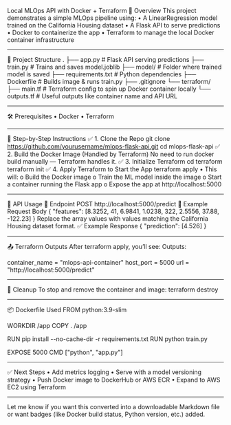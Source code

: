 Local MLOps API with Docker + Terraform
📌 Overview
This project demonstrates a simple MLOps pipeline using:
•	A LinearRegression model trained on the California Housing dataset
•	A Flask API to serve predictions
•	Docker to containerize the app
•	Terraform to manage the local Docker container infrastructure
________________________________________
📁 Project Structure
.
├── app.py               # Flask API serving predictions
├── train.py             # Trains and saves model.joblib
├── model/               # Folder where trained model is saved
├── requirements.txt     # Python dependencies
├── Dockerfile           # Builds image & runs train.py
├── .gitignore
└── terraform/
    ├── main.tf          # Terraform config to spin up Docker container locally
    └── outputs.tf       # Useful outputs like container name and API URL
________________________________________
🛠 Prerequisites
•	Docker
•	Terraform
________________________________________
🚀 Step-by-Step Instructions
✅ 1. Clone the Repo
git clone https://github.com/yourusername/mlops-flask-api.git
cd mlops-flask-api
✅ 2. Build the Docker Image (Handled by Terraform)
No need to run docker build manually — Terraform handles it.
✅ 3. Initialize Terraform
cd terraform
terraform init
✅ 4. Apply Terraform to Start the App
terraform apply
•	This will:
o	Build the Docker image
o	Train the ML model inside the image
o	Start a container running the Flask app
o	Expose the app at http://localhost:5000
________________________________________
📡 API Usage
🔗 Endpoint
POST http://localhost:5000/predict
🧾 Example Request Body
{
  "features": [8.3252, 41, 6.9841, 1.0238, 322, 2.5556, 37.88, -122.23]
}
Replace the array values with values matching the California Housing dataset format.
✅ Example Response
{
  "prediction": [4.526]
}
________________________________________
📤 Terraform Outputs
After terraform apply, you’ll see:
Outputs:

container_name = "mlops-api-container"
host_port = 5000
url = "http://localhost:5000/predict"
________________________________________
🧹 Cleanup
To stop and remove the container and image:
terraform destroy
________________________________________
📦 Dockerfile Used
FROM python:3.9-slim

WORKDIR /app
COPY . /app

RUN pip install --no-cache-dir -r requirements.txt
RUN python train.py

EXPOSE 5000
CMD ["python", "app.py"]
________________________________________
✅ Next Steps
•	Add metrics logging
•	Serve with a model versioning strategy
•	Push Docker image to DockerHub or AWS ECR
•	Expand to AWS EC2 using Terraform
________________________________________
Let me know if you want this converted into a downloadable Markdown file or want badges (like Docker build status, Python version, etc.) added.

